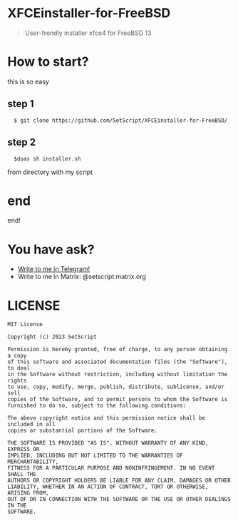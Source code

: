 # XFCEinstaller-for-FreeBSD
> User-frendly installer xfce4 for FreeBSD 13
# How to start?
this is so easy
## step 1
```
  $ git clone https://github.com/SetScript/XFCEinstaller-for-FreeBSD/
```
## step 2
```
  $doas sh installer.sh
```
from directory with my script
# end
end!

# You have ask?
- [Write to me in Telegram!](https://t.me/setscript) </br>
- Write to me in Matrix: @setscript:matrix.org
# LICENSE 
```
MIT License

Copyright (c) 2023 SetScript

Permission is hereby granted, free of charge, to any person obtaining a copy
of this software and associated documentation files (the "Software"), to deal
in the Software without restriction, including without limitation the rights
to use, copy, modify, merge, publish, distribute, sublicense, and/or sell
copies of the Software, and to permit persons to whom the Software is
furnished to do so, subject to the following conditions:

The above copyright notice and this permission notice shall be included in all
copies or substantial portions of the Software.

THE SOFTWARE IS PROVIDED "AS IS", WITHOUT WARRANTY OF ANY KIND, EXPRESS OR
IMPLIED, INCLUDING BUT NOT LIMITED TO THE WARRANTIES OF MERCHANTABILITY,
FITNESS FOR A PARTICULAR PURPOSE AND NONINFRINGEMENT. IN NO EVENT SHALL THE
AUTHORS OR COPYRIGHT HOLDERS BE LIABLE FOR ANY CLAIM, DAMAGES OR OTHER
LIABILITY, WHETHER IN AN ACTION OF CONTRACT, TORT OR OTHERWISE, ARISING FROM,
OUT OF OR IN CONNECTION WITH THE SOFTWARE OR THE USE OR OTHER DEALINGS IN THE
SOFTWARE.
```
